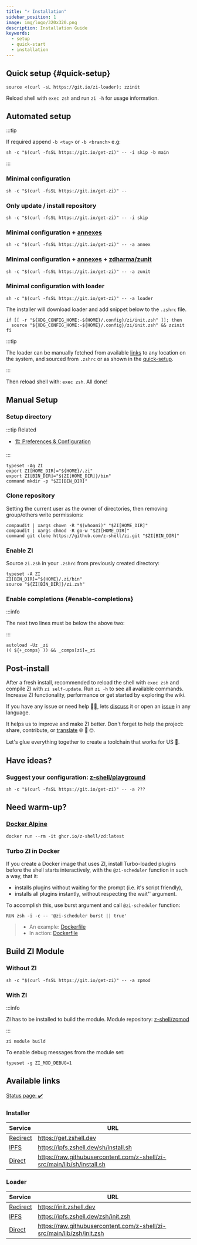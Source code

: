 ```yaml
---
title: "⚡️ Installation"
sidebar_position: 1
image: img/logo/320x320.png
description: Installation Guide
keywords:
  - setup
  - quick-start
  - installation
---
```


## <i class="fas fa-spinner fa-spin"></i> Quick setup {#quick-setup}

```shell title="~/.zshrc"
source <(curl -sL https://git.io/zi-loader); zzinit
```

Reload shell with `exec zsh` and run `zi -h` for usage information.

## <i class="fas fa-spinner fa-spin"></i> Automated setup

:::tip

If required append `-b <tag>` or `-b <branch>` e.g:

```shell
sh -c "$(curl -fsSL https://git.io/get-zi)" -- -i skip -b main
```

:::

### <i class="fa-solid fa-code"></i> Minimal configuration

```shell
sh -c "$(curl -fsSL https://git.io/get-zi)" --
```

### <i class="fa-solid fa-code-compare"></i> Only update / install repository

```shell
sh -c "$(curl -fsSL https://git.io/get-zi)" -- -i skip
```

### <i class="fa-solid fa-code-branch"></i> Minimal configuration + <a href="/ecosystem/annexes">annexes</a>

```shell
sh -c "$(curl -fsSL https://git.io/get-zi)" -- -a annex
```

### <i class="fa-solid fa-code-fork"></i> Minimal configuration + <a href="/ecosystem/annexes">annexes</a> + <a href="https://github.com/zdharma/zunit">zdharma/zunit</a>

```shell
sh -c "$(curl -fsSL https://git.io/get-zi)" -- -a zunit
```

### <i class="fa-solid fa-gears"></i> Minimal configuration with loader

```shell
sh -c "$(curl -fsSL https://git.io/get-zi)" -- -a loader
```

The installer will download loader and add snippet below to the `.zshrc` file.

```shell showLineNumbers
if [[ -r "${XDG_CONFIG_HOME:-${HOME}/.config}/zi/init.zsh" ]]; then
  source "${XDG_CONFIG_HOME:-${HOME}/.config}/zi/init.zsh" && zzinit
fi
```

:::tip

The loader can be manually fetched from available [links](#loader) to any location on the system, and sourced from `.zshrc` or as shown in the [quick-setup](#quick-setup).

:::

Then reload shell with: `exec zsh`. All done!

## <i class="fas fa-spinner fa-spin"></i> Manual Setup

### <i class="fa-solid fa-code-branch"></i> Setup directory

:::tip Related

- [🏗 Preferences & Configuration][13]

:::

```shell showLineNumbers
typeset -Ag ZI
export ZI[HOME_DIR]="${HOME}/.zi"
export ZI[BIN_DIR]="${ZI[HOME_DIR]}/bin"
command mkdir -p "$ZI[BIN_DIR]"
```

### <i class="fa-brands fa-git-alt"></i> Clone repository

Setting the current user as the owner of directories, then removing group/others write permissions:

```shell
compaudit | xargs chown -R "$(whoami)" "$ZI[HOME_DIR]"
compaudit | xargs chmod -R go-w "$ZI[HOME_DIR]"
command git clone https://github.com/z-shell/zi.git "$ZI[BIN_DIR]"
```

### <i class="fa-solid fa-circle-nodes"></i> Enable ZI

Source `zi.zsh` in your `.zshrc` from previously created directory:

```shell showLineNumbers
typeset -A ZI
ZI[BIN_DIR]="${HOME}/.zi/bin"
source "${ZI[BIN_DIR]}/zi.zsh"
```

### <i class="fa-solid fa-circle-nodes"></i> Enable completions {#enable-completions}

:::info

The next two lines must be below the above two:

:::

```shell showLineNumbers
autoload -Uz _zi
(( ${+_comps} )) && _comps[zi]=_zi
```

## <i class="fas fa-spinner fa-spin"></i> Post-install

After a fresh install, recommended to reload the shell with `exec zsh` and compile ZI with `zi self-update`. Run `zi -h` to see all available commands. Increase ZI functionality, performance or get started by exploring the wiki.

If you have any issue or need help 🤦‍♂️, lets [discuss][7] it or open an [issue][6] in any language.

It helps us to improve and make ZI better. Don't forget to help the project: share, contribute, or [translate][8] 🌐 🥰 🤓.

Let's glue everything together to create a toolchain that works for US 🚀.

## <i class="fas fa-sync-alt fa-spin"></i> Have ideas?

### <i class="fa-solid fa-list-check"></i> Suggest your configuration: <a href="https://github.com/z-shell/playground">z-shell/playground</a>

```shell
sh -c "$(curl -fsSL https://git.io/get-zi)" -- -a ???
```

## <i class="fas fa-sync-alt fa-spin"></i> Need warm-up?

### <i class="fa-brands fa-docker"></i> <a href="https://github.com/z-shell/zd/pkgs/container/zd">Docker Alpine</a>

```shell
docker run --rm -it ghcr.io/z-shell/zd:latest
```

### <i class="fa-brands fa-docker"></i> Turbo ZI in Docker

If you create a Docker image that uses ZI, install Turbo-loaded plugins before the shell starts interactively, with the `@zi-scheduler` function in such a way, that it:

- installs plugins without waiting for the prompt (i.e. it's script friendly),
- installs all plugins instantly, without respecting the wait'' argument.

To accomplish this, use burst argument and call `@zi-scheduler` function:

```docker
RUN zsh -i -c -- '@zi-scheduler burst || true'
```

> - An example: [Dockerfile][11]
> - In action: [Dockerfile][12]

## <i class="fas fa-cog fa-pulse"></i> Build ZI Module

### <i class="fa-solid fa-compass-drafting"></i> Without ZI

```shell
sh -c "$(curl -fsSL https://git.io/get-zi)" -- -a zpmod
```

### <i class="fa-solid fa-screwdriver-wrench"></i> With ZI

:::info

ZI has to be installed to build the module. Module repository: [z-shell/zpmod][9]

:::

```shell
zi module build
```

To enable debug messages from the module set:

```shell
typeset -g ZI_MOD_DEBUG=1
```

## <i class="fas fa-sync-alt fa-spin"></i> Available links

[Status page: :heavy_check_mark:][10]

### Installer

| Service                    | URL                                                                       |
|:-------------------------- | ------------------------------------------------------------------------- |
| [Redirect][get.zshell.dev] | <https://get.zshell.dev>                                                  |
| [IPFS][ipfs.io]            | <https://ipfs.zshell.dev/sh/install.sh>                                   |
| [Direct][direct-install]   | <https://raw.githubusercontent.com/z-shell/zi-src/main/lib/sh/install.sh> |

### Loader

| Service                     | URL                                                                      |
|:--------------------------- | ------------------------------------------------------------------------ |
| [Redirect][init.zshell.dev] | <https://init.zshell.dev>                                                |
| [IPFS][ipfs.io]             | <https://ipfs.zshell.dev/zsh/init.zsh>                                   |
| [Direct][direct-init]       | <https://raw.githubusercontent.com/z-shell/zi-src/main/lib/zsh/init.zsh> |

[get.zshell.dev]: https://get.zshell.dev
[ipfs.io]: https://ipfs.io
[init.zshell.dev]: https://init.zshell.dev
[direct-init]: https://raw.githubusercontent.com/z-shell/zi-src/main/lib/zsh/init.zsh
[direct-install]: https://raw.githubusercontent.com/z-shell/zi-src/main/lib/sh/install.sh
[6]: https://github.com/z-shell/zi/issues/new/choose
[7]: https://github.com/orgs/z-shell/discussions/new
[8]: https://digitalclouds.crowdin.com/z-shell
[9]: https://github.com/z-shell/zpmod
[10]: https://status.zshell.dev
[11]: https://github.com/robobenklein/configs/blob/master/Dockerfile
[12]: https://github.com/z-shell/playground
[13]: /docs/guides/customization
